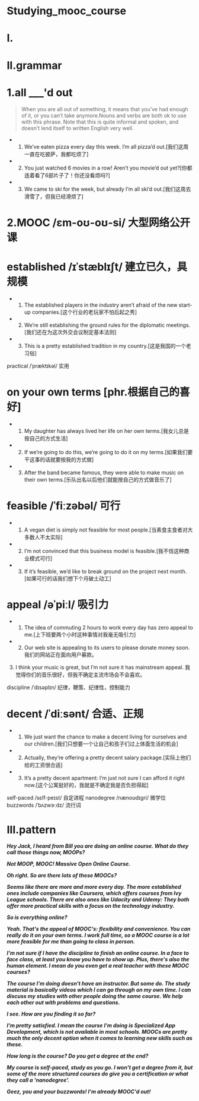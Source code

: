 # Studying_mooc_course
# I.



# II.grammar
# 1.all ___'d out
> When you are all out of something, it means that you’ve had enough of it, or you can’t take anymore.Nouns and verbs are both ok to use with this phrase. Note that this is quite informal and spoken, and doesn’t lend itself to written English very well.

- 1. We’ve eaten pizza every day this week. I’m all pizza’d out.[我们这周一直在吃披萨，我都吃烦了]

- 2. You just watched 6 movies in a row! Aren’t you movie’d out yet?[你都连着看了6部片子了！你还没看烦吗?]

- 3. We came to ski for the week, but already I’m all ski’d out.[我们这周去滑雪了，但我已经滑烦了]

# 2.MOOC /ɛm-oʊ-oʊ-si/ 大型网络公开课

# established /ɪˈstæblɪʃt/ 建立已久，具规模
- 1. The established players in the industry aren’t afraid of the new start-up companies.[这个行业的老玩家不怕后起之秀]

- 2. We’re still establishing the ground rules for the diplomatic meetings.[我们还在为这次外交会议制定基本法则]

- 3. This is a pretty established tradition in my country.[这是我国的一个老习俗]


practical /ˈpræktɪkəl/ 实用

# on your own terms [phr.根据自己的喜好]
- 1. My daughter has always lived her life on her own terms.[我女儿总是按自己的方式生活]

- 2. If we’re going to do this, we’re going to do it on my terms.[如果我们要干这事的话就要按我的方式做]

- 3. After the band became famous, they were able to make music on their own terms.[乐队出名以后他们就能按自己的方式做音乐了]


# feasible /ˈfiːzəbəl/ 可行
- 1. A vegan diet is simply not feasible for most people.[当素食主食者对大多数人不太实际]

- 2. I’m not convinced that this business model is feasible.[我不信这种商业模式可行]

- 3. If it’s feasible, we’d like to break ground on the project next month.[如果可行的话我们想下个月破土动工]


# appeal /əˈpiːl/ 吸引力
- 1. The idea of commuting 2 hours to work every day has zero appeal to me.[上下班要两个小时这种事情对我毫无吸引力]

- 2. Our web site is appealing to its users to please donate money soon.
我们的网站正在面向用户募款。
3. I think your music is great, but I’m not sure it has mainstream appeal.
我觉得你们的音乐很好，但我不确定主流市场会不会喜欢。


discipline /ˈdɪsəplɪn/ 纪律，鞭策、纪律性，控制能力


# decent /ˈdiːsənt/ 合适、正规
- 1. We just want the chance to make a decent living for ourselves and our children.[我们只想要一个让自己和孩子们过上体面生活的机会]

- 2. Actually, they’re offering a pretty decent salary package.[实际上他们给的工资很合适]

- 3. It’s a pretty decent apartment: I’m just not sure I can afford it right now.[这个公寓挺好的，我就是不确定我是否负担得起]


self-paced /sɛlf-peɪst/ 自定进程
nanodegree /nænoʊdɪgri/ 微学位
buzzwords /ˈbʌzwɝːdz/ 流行词




# III.pattern
***Hey Jack, I heard from Bill you are doing an online course. What do they call those things now, MOOPs?***

***Not MOOP, MOOC! Massive Open Online Course.***

***Oh right. So are there lots of these MOOCs?***

***Seems like there are more and more every day. The more established ones include companies like Coursera, which offers courses from Ivy League schools. There are also ones like Udacity and Udemy: They both offer more practical skills with a focus on the technology industry.***

***So is everything online?***

***Yeah. That's the appeal of MOOC's: flexibility and convenience. You can really do it on your own terms. I work full time, so a MOOC course is a lot more feasible for me than going to class in person.***

***I'm not sure if I have the discipline to finish an online course. In a face to face class, at least you know you have to show up. Plus, there's also the human element. I mean do you even get a real teacher with these MOOC courses?***

***The course I'm doing doesn't have an instructor. But some do. The study material is basically videos which I can go through on my own time. I can discuss my studies with other people doing the same course. We help each other out with problems and questions.***

***I see. How are you finding it so far?***

***I'm pretty satisfied. I mean the course I'm doing is Specialized App Development, which is not available in most schools. MOOCs are pretty much the only decent option when it comes to learning new skills such as these.***

***How long is the course? Do you get a degree at the end?***

***My course is self-paced, study as you go. I won't get a degree from it, but some of the more structured courses do give you a certification or what they call a 'nanodegree'.***

***Geez, you and your buzzwords! I'm already MOOC'd out!***







